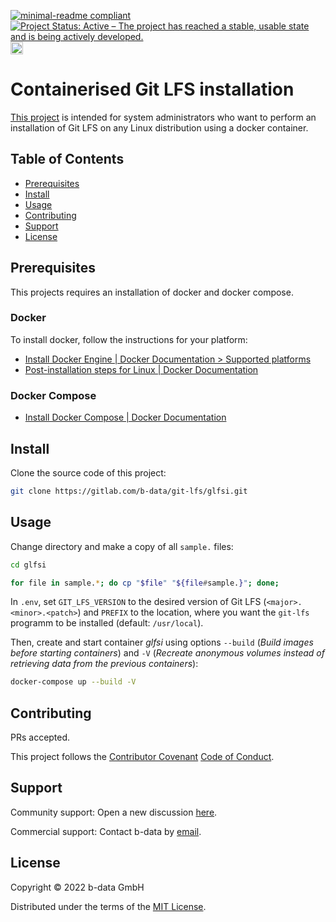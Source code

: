 [![minimal-readme compliant](https://img.shields.io/badge/readme%20style-minimal-brightgreen.svg)](https://github.com/RichardLitt/standard-readme/blob/master/example-readmes/minimal-readme.md) [![Project Status: Active – The project has reached a stable, usable state and is being actively developed.](https://www.repostatus.org/badges/latest/active.svg)](https://www.repostatus.org/#active) <a href="https://liberapay.com/benz0li/donate"><img src="https://liberapay.com/assets/widgets/donate.svg" alt="Donate using Liberapay" height="20"></a>

# Containerised Git LFS installation

[This project](https://gitlab.com/b-data/git-lfs/glfsi) is intended for system
administrators who want to perform an installation of Git LFS on any Linux
distribution using a docker container.

## Table of Contents

*  [Prerequisites](#prerequisites)
*  [Install](#install)
*  [Usage](#usage)
*  [Contributing](#contributing)
*  [Support](#support)
*  [License](#license)

## Prerequisites

This projects requires an installation of docker and docker compose.

### Docker

To install docker, follow the instructions for your platform:

*  [Install Docker Engine | Docker Documentation > Supported platforms](https://docs.docker.com/engine/install/#supported-platforms)
*  [Post-installation steps for Linux | Docker Documentation](https://docs.docker.com/engine/install/linux-postinstall/)

### Docker Compose

*  [Install Docker Compose | Docker Documentation](https://docs.docker.com/compose/install/)

## Install

Clone the source code of this project:

```bash
git clone https://gitlab.com/b-data/git-lfs/glfsi.git
```

## Usage

Change directory and make a copy of all `sample.` files:

```bash
cd glfsi

for file in sample.*; do cp "$file" "${file#sample.}"; done;
```

In `.env`, set `GIT_LFS_VERSION` to the desired version of Git LFS
(`<major>.<minor>.<patch>`) and `PREFIX` to the location, where you want the
`git-lfs` programm to be installed (default: `/usr/local`).

Then, create and start container _glfsi_ using options `--build` (_Build images
before starting containers_) and `-V` (_Recreate anonymous volumes instead of
retrieving data from the previous containers_):

```bash
docker-compose up --build -V
```

## Contributing

PRs accepted.

This project follows the
[Contributor Covenant](https://www.contributor-covenant.org)
[Code of Conduct](CODE_OF_CONDUCT.md).

## Support

Community support: Open a new discussion
[here](https://github.com/orgs/b-data/discussions).

Commercial support: Contact b-data by [email](mailto:support@b-data.ch).

## License

Copyright © 2022 b-data GmbH

Distributed under the terms of the [MIT License](LICENSE).
